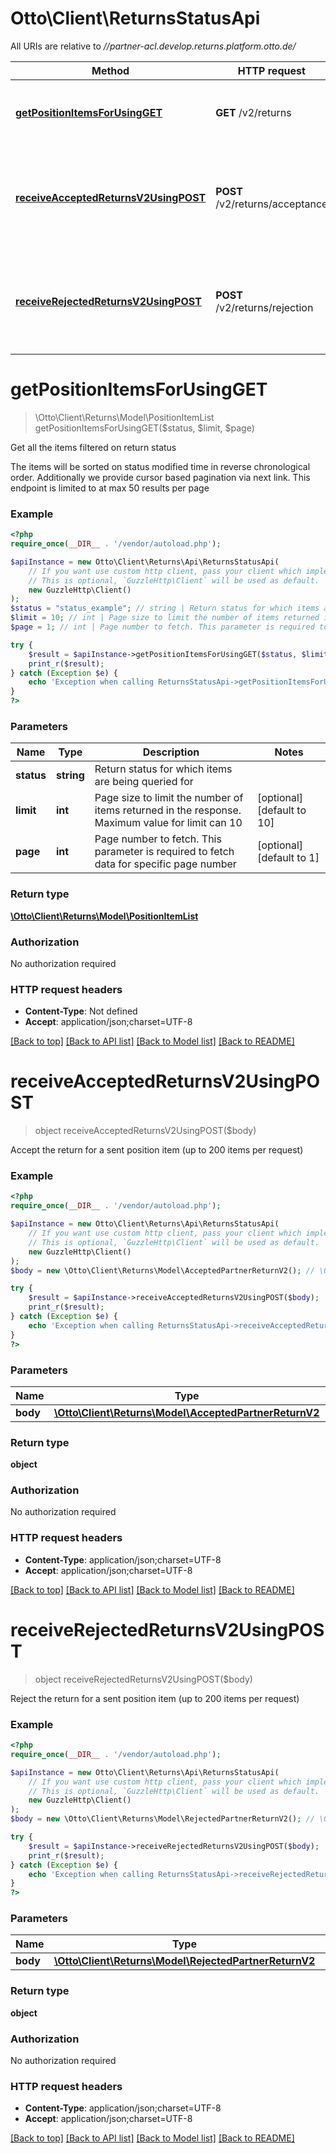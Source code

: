 # Otto\Client\ReturnsStatusApi

All URIs are relative to *//partner-acl.develop.returns.platform.otto.de/*

Method | HTTP request | Description
------------- | ------------- | -------------
[**getPositionItemsForUsingGET**](ReturnsStatusApi.md#getpositionitemsforusingget) | **GET** /v2/returns | Get all the items filtered on return status
[**receiveAcceptedReturnsV2UsingPOST**](ReturnsStatusApi.md#receiveacceptedreturnsv2usingpost) | **POST** /v2/returns/acceptance | Accept the return for a sent position item (up to 200 items per request)
[**receiveRejectedReturnsV2UsingPOST**](ReturnsStatusApi.md#receiverejectedreturnsv2usingpost) | **POST** /v2/returns/rejection | Reject the return for a sent position item (up to 200 items per request)

# **getPositionItemsForUsingGET**
> \Otto\Client\Returns\Model\PositionItemList getPositionItemsForUsingGET($status, $limit, $page)

Get all the items filtered on return status

The items will be sorted on status modified time in reverse chronological order. Additionally we provide cursor based pagination via next link. This endpoint is limited to at max 50 results per page

### Example
```php
<?php
require_once(__DIR__ . '/vendor/autoload.php');

$apiInstance = new Otto\Client\Returns\Api\ReturnsStatusApi(
    // If you want use custom http client, pass your client which implements `GuzzleHttp\ClientInterface`.
    // This is optional, `GuzzleHttp\Client` will be used as default.
    new GuzzleHttp\Client()
);
$status = "status_example"; // string | Return status for which items are being queried for
$limit = 10; // int | Page size to limit the number of items returned in the response. Maximum value for limit can 10
$page = 1; // int | Page number to fetch. This parameter is required to fetch data for specific page number

try {
    $result = $apiInstance->getPositionItemsForUsingGET($status, $limit, $page);
    print_r($result);
} catch (Exception $e) {
    echo 'Exception when calling ReturnsStatusApi->getPositionItemsForUsingGET: ', $e->getMessage(), PHP_EOL;
}
?>
```

### Parameters

Name | Type | Description  | Notes
------------- | ------------- | ------------- | -------------
 **status** | **string**| Return status for which items are being queried for |
 **limit** | **int**| Page size to limit the number of items returned in the response. Maximum value for limit can 10 | [optional] [default to 10]
 **page** | **int**| Page number to fetch. This parameter is required to fetch data for specific page number | [optional] [default to 1]

### Return type

[**\Otto\Client\Returns\Model\PositionItemList**](../Model/PositionItemList.md)

### Authorization

No authorization required

### HTTP request headers

 - **Content-Type**: Not defined
 - **Accept**: application/json;charset=UTF-8

[[Back to top]](#) [[Back to API list]](../../README.md#documentation-for-api-endpoints) [[Back to Model list]](../../README.md#documentation-for-models) [[Back to README]](../../README.md)

# **receiveAcceptedReturnsV2UsingPOST**
> object receiveAcceptedReturnsV2UsingPOST($body)

Accept the return for a sent position item (up to 200 items per request)

### Example
```php
<?php
require_once(__DIR__ . '/vendor/autoload.php');

$apiInstance = new Otto\Client\Returns\Api\ReturnsStatusApi(
    // If you want use custom http client, pass your client which implements `GuzzleHttp\ClientInterface`.
    // This is optional, `GuzzleHttp\Client` will be used as default.
    new GuzzleHttp\Client()
);
$body = new \Otto\Client\Returns\Model\AcceptedPartnerReturnV2(); // \Otto\Client\Returns\Model\AcceptedPartnerReturnV2 | acceptedPartnerReturn

try {
    $result = $apiInstance->receiveAcceptedReturnsV2UsingPOST($body);
    print_r($result);
} catch (Exception $e) {
    echo 'Exception when calling ReturnsStatusApi->receiveAcceptedReturnsV2UsingPOST: ', $e->getMessage(), PHP_EOL;
}
?>
```

### Parameters

Name | Type | Description  | Notes
------------- | ------------- | ------------- | -------------
 **body** | [**\Otto\Client\Returns\Model\AcceptedPartnerReturnV2**](../Model/AcceptedPartnerReturnV2.md)| acceptedPartnerReturn |

### Return type

**object**

### Authorization

No authorization required

### HTTP request headers

 - **Content-Type**: application/json;charset=UTF-8
 - **Accept**: application/json;charset=UTF-8

[[Back to top]](#) [[Back to API list]](../../README.md#documentation-for-api-endpoints) [[Back to Model list]](../../README.md#documentation-for-models) [[Back to README]](../../README.md)

# **receiveRejectedReturnsV2UsingPOST**
> object receiveRejectedReturnsV2UsingPOST($body)

Reject the return for a sent position item (up to 200 items per request)

### Example
```php
<?php
require_once(__DIR__ . '/vendor/autoload.php');

$apiInstance = new Otto\Client\Returns\Api\ReturnsStatusApi(
    // If you want use custom http client, pass your client which implements `GuzzleHttp\ClientInterface`.
    // This is optional, `GuzzleHttp\Client` will be used as default.
    new GuzzleHttp\Client()
);
$body = new \Otto\Client\Returns\Model\RejectedPartnerReturnV2(); // \Otto\Client\Returns\Model\RejectedPartnerReturnV2 | rejectedPartnerReturn

try {
    $result = $apiInstance->receiveRejectedReturnsV2UsingPOST($body);
    print_r($result);
} catch (Exception $e) {
    echo 'Exception when calling ReturnsStatusApi->receiveRejectedReturnsV2UsingPOST: ', $e->getMessage(), PHP_EOL;
}
?>
```

### Parameters

Name | Type | Description  | Notes
------------- | ------------- | ------------- | -------------
 **body** | [**\Otto\Client\Returns\Model\RejectedPartnerReturnV2**](../Model/RejectedPartnerReturnV2.md)| rejectedPartnerReturn |

### Return type

**object**

### Authorization

No authorization required

### HTTP request headers

 - **Content-Type**: application/json;charset=UTF-8
 - **Accept**: application/json;charset=UTF-8

[[Back to top]](#) [[Back to API list]](../../README.md#documentation-for-api-endpoints) [[Back to Model list]](../../README.md#documentation-for-models) [[Back to README]](../../README.md)

